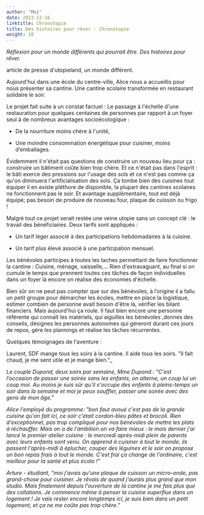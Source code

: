 ```yaml
---
author: "Moi"
date: 2023-12-16
linktitle: Chronotopie
title: Des histoires pour rêver - Chronotopie
weight: 10
---
```


*Réflexion pour un monde différents qui pourrait être.*
*Des histoires pour rêver.*

article de presse d'utopieland, un monde différent. 

Aujourd'hui dans une école du centre-ville, Alice nous a accueillis pour nous présenter sa cantine. Une cantine scolaire transformée en restaurant solidaire le soir.

Le projet fait suite à un constat factuel : Le passage à l'échelle d'une restauration pour quelques centaines de personnes par rapport à un foyer seul à de nombreux avantages socioécologique :

* De la nourriture moins chère à l'unité,

* Une moindre consommation énergétique pour cuisiner, moins d’emballages.

Évidemment il n'était pas questions de construire un nouveau lieu pour ça : construire un bâtiment coûte bien trop chère. Et ce n'était pas dans l'esprit : le bâti exerce des pressions sur l'usage des sols et ce n'est pas comme ça qu'on diminuera l'artificialisation des sols. Ça tombe bien des cuisines tout équiper il en existe pléthore de disponible, la plupart des cantines scolaires ne fonctionnent pas le soir. Et avantage supplémentaire, tout est déjà équipé; pas besoin de produire de nouveau four, plaque de cuisson ou frigo !

Malgré tout ce projet serait restée une veine utopie sans un concept clé : le travail des bénéficiaires. Deux tarifs sont appliqués :

* Un tarif léger associé à des participations hebdomadaires à la cuisine.

* Un tarif plus élevé associé à une participation mensuel.

Les bénévoles participes à toutes les taches permettant de faire fonctionner la cantine : Cuisine, ménage, vaisselle,... Rien d'extravaguant, au final si on cumule le temps que prennent toutes ces tâches de façon individuelles dans un foyer là encore on réalise des économies d'échelle.

Bien sûr on ne peut pas compter que sur des bénévoles, à l’origine il a fallu un petit groupe pour démarcher les écoles, mettre en place la logistique, estimer combien de personne avait besoin d'être là, vérifier les bilant financiers. Mais aujourd'hui ça roule. Il faut bien encore une personne référente qui connaît les matériels, qui aiguilles les bénévoles ,donnes des conseils, désignes les personnes autonomes qui géreront durant ces jours de repos, gère les plannings et réalise les tâches récurrentes.

Quelques témoignages de l'aventure :

Laurent, SDF mange tous les soirs à la cantine. Il aide tous les soirs. "Il fait chaud, je me sent utile et je mange bien."_

_Le couple Dupond, deux soirs par semaine, Mme Dupond : "C'est l’occasion de passer une soirée sans les enfants, on alterne, un coup lui un coup moi. Au moins je suis sûr qu'il s'occupe des enfants à pleins-temps un soir dans la semaine et moi je peux souffler, passer une soirée avec des gens de mon âge."_

_Alice l'employé du programme: "bon faut avoué c'est pas de la grande cuisine qu'on fait ici, ce soir c'était cordon-bleu pâtes et brocoli. Rien d'exceptionnel, pas trop compliqué pour nos bénévoles de mettre les plats à réchauffer. Mais on a de l'ambition on va faire mieux : le mois dernier j'ai lancé le premier atelier cuisine : le mercredi après-midi plein de parents avec leurs enfants sont venu. On apprend à cuisiner à tout le monde, ils passent l'après-midi à éplucher, couper des légumes et le soir on propose un bon repas frais à tout le monde. C'est frai ça change de l'ordinaire, c'est meilleur pour la santé et plus écolo !"_

_Arture - étudiant, "moi j'avais qu'une plaque de cuisson un micro-onde, pas grand-chose pour cuisiner. Je rêvais de quand j'aurais plus grand que mon studio. Mais finalement depuis l'ouverture de la cantine je me fais plus que des collations. Je commence même à penser la cuisine superflue dans un logement ! Je vais rester encore longtemps ici, je suis bien dans un petit logement, et ça ne me coûte pas trop chère."_

